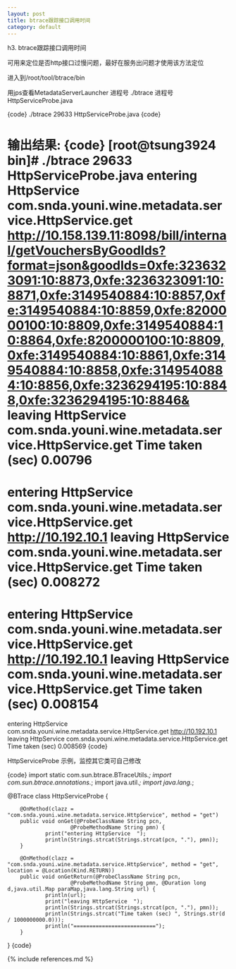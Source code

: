 ```yaml
---
layout: post
title: btrace跟踪接口调用时间
category: default
---
```

h3. btrace跟踪接口调用时间

可用来定位是否http接口过慢问题，最好在服务出问题才使用该方法定位


进入到/root/tool/btrace/bin

用jps查看MetadataServerLauncher 进程号
./btrace 进程号  HttpServiceProbe.java

{code}
./btrace 29633 HttpServiceProbe.java
{code}

输出结果:
{code}
[root@tsung3924 bin]# ./btrace 29633 HttpServiceProbe.java
entering HttpService  com.snda.youni.wine.metadata.service.HttpService.get
http://10.158.139.11:8098/bill/internal/getVouchersByGoodIds?format=json&goodIds=0xfe:3236323091:10:8873,0xfe:3236323091:10:8871,0xfe:3149540884:10:8857,0xfe:3149540884:10:8859,0xfe:8200000100:10:8809,0xfe:3149540884:10:8864,0xfe:8200000100:10:8809,0xfe:3149540884:10:8861,0xfe:3149540884:10:8858,0xfe:3149540884:10:8856,0xfe:3236294195:10:8848,0xfe:3236294195:10:8846&
leaving HttpService  com.snda.youni.wine.metadata.service.HttpService.get
Time taken (sec) 0.00796
==========================
entering HttpService  com.snda.youni.wine.metadata.service.HttpService.get
http://10.192.10.1
leaving HttpService  com.snda.youni.wine.metadata.service.HttpService.get
Time taken (sec) 0.008272
==========================
entering HttpService  com.snda.youni.wine.metadata.service.HttpService.get
http://10.192.10.1
leaving HttpService  com.snda.youni.wine.metadata.service.HttpService.get
Time taken (sec) 0.008154
==========================
entering HttpService  com.snda.youni.wine.metadata.service.HttpService.get
http://10.192.10.1
leaving HttpService  com.snda.youni.wine.metadata.service.HttpService.get
Time taken (sec) 0.008569
{code}

HttpServiceProbe 示例，监控其它类可自己修改

{code}
import static com.sun.btrace.BTraceUtils.*;
import com.sun.btrace.annotations.*;
import java.util.*;
import java.lang.*;

@BTrace class HttpServiceProbe {

        @OnMethod(clazz = "com.snda.youni.wine.metadata.service.HttpService", method = "get")
        public void onGet(@ProbeClassName String pcn,
                        @ProbeMethodName String pmn) {
                print("entering HttpService  ");
                println(Strings.strcat(Strings.strcat(pcn, "."), pmn));
        }

        @OnMethod(clazz = "com.snda.youni.wine.metadata.service.HttpService", method = "get", location = @Location(Kind.RETURN))
        public void onGetReturn(@ProbeClassName String pcn,
                        @ProbeMethodName String pmn, @Duration long d,java.util.Map paraMap,java.lang.String url) {
                println(url);
                print("leaving HttpService  ");
                println(Strings.strcat(Strings.strcat(pcn, "."), pmn));
                println(Strings.strcat("Time taken (sec) ", Strings.str(d / 1000000000.0)));
                println("==========================");
        }
}
{code}

{% include references.md %}